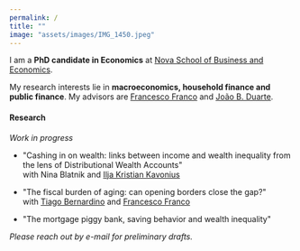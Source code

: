 ```yaml
---
permalink: /
title: ""
image: "assets/images/IMG_1450.jpeg"
---
```



I am a **PhD candidate in Economics** at [Nova School of Business and Economics](http://novasbe.pt).

My research interests lie in **macroeconomics, household finance and public finance**. My advisors are [Francesco Franco](https://www.novasbe.unl.pt/en/faculty-research/faculty/faculty-detail/id/55/francesco-franco) and [João B. Duarte](https://jbduarte.com). 


#### Research

_Work in progress_

- "Cashing in on wealth: links between income and wealth inequality from the lens of Distributional Wealth Accounts" <br> with Nina Blatnik and [Ilja Kristian Kavonius](https://www.ecb.europa.eu/pub/research/authors/profiles/ilja-kristian-kavonius.en.html)

- "The fiscal burden of aging: can opening borders close the gap?" <br> with [Tiago Bernardino](https://www.su.se/english/profiles/tibe6711-1.511719) and [Francesco Franco](https://www.novasbe.unl.pt/en/faculty-research/faculty/faculty-detail/id/55/francesco-franco)

- "The mortgage piggy bank, saving behavior and wealth inequality"

_Please reach out by e-mail for preliminary drafts._

